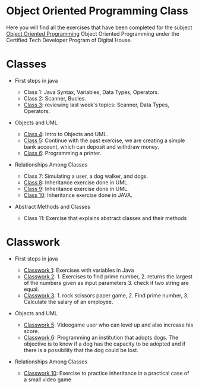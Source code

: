 # Object Oriented Programming Class
Here you will find all the exercises that have been completed for the subject [Object Oriented Programming](https://github.com/Pavelezl/Object-Oriented-Programming-CodingExercises/files/9871132/V2.-.Copia.de.Programa.de.Programacion.Orientada.a.Objetos.pdf) Object Oriented Programming under the Certified Tech Developer Program of Digital House.

# Classes
- First steps in java
  - Class 1: Java Syntax, Variables, Data Types, Operators.
  - Class 2: Scanner, Bucles.
  - [Class 3](https://github.com/Pavelezl/Object-Oriented-Programming-CodingExercises/files/9872777/Ejercicio.profesor.3.docx.pdf): reviewing last week's topics: Scanner, Data Types, Operators. 
  
- Objects and UML
  - [Class 4](https://github.com/Pavelezl/Object-Oriented-Programming-CodingExercises/files/9873821/Ejercicios.para.mesa.de.trabajo.-.Clase.4.docx.pdf): Intro to Objects and UML. 
  - [Class 5](https://github.com/Pavelezl/Object-Oriented-Programming-CodingExercises/files/9873821/Ejercicios.para.mesa.de.trabajo.-.Clase.4.docx.pdf): Continue with the past exercise, we are creating a simple bank account, which can deposit and withdraw money.
  - [Class 6](https://github.com/Pavelezl/Object-Oriented-Programming-CodingExercises/files/9874008/Ejercicio.Impresora.Alt.docx.1.pdf): Programming a printer.
  
- Relationships Among Classes
  - Class 7: Simulating a user, a dog walker, and dogs.
  - [Class 8](https://github.com/Pavelezl/Object-Oriented-Programming-CodingExercises/files/9874502/Ejercicio.Herencia.Profe.C8.pdf): Inheritance exercise done in UML.
  - [Class 9](https://github.com/Pavelezl/Object-Oriented-Programming-CodingExercises/files/9874507/Ejercicio.integrador.clase.9.pdf): Inheritance exercise done in UML.
  - [Class 10](https://github.com/Pavelezl/Object-Oriented-Programming-CodingExercises/files/9879912/Ejercicio.Profesor.Clase.10.pdf): Inheritance exercise done in JAVA.

- Abstract Methods and Classes
  - Class 11: Exercise that explains abstract classes and their methods
  

# Classwork
- First steps in java
  - [Classwork 1](https://github.com/Pavelezl/Object-Oriented-Programming-CodingExercises/files/9872051/Ejercitacion.tipo.variables.docx.pdf): Exercises with variables in Java
  - [Classwork 2](https://github.com/Pavelezl/Object-Oriented-Programming-CodingExercises/files/9872051/Ejercitacion.tipo.variables.docx.pdf): 1. Exercises to find prime number, 2. returns the largest of the numbers given as input parameters 3. check if two string are equal.
  - [Classwork 3](https://github.com/Pavelezl/Object-Oriented-Programming-CodingExercises/files/9872825/Ejercitacion.mesa.de.trabajo.docx.pdf): 1. rock scissors paper game, 2. Find prime number, 3. Calculate the salary of an employee.
  
- Objects and UML
  - [Classwork 5](https://github.com/Pavelezl/Object-Oriented-Programming-CodingExercises/files/9873961/Ejercicio.Mesa.de.trabajo.C5.pdf): Videogame user who can level up and also increase his score.
  - [Classwork 6](https://github.com/Pavelezl/Object-Oriented-Programming-CodingExercises/files/9874040/Ejercicio.para.mesa.de.trabajo.-.Clase.6.docx.1.pdf): Programming an institution that adopts dogs. The objective is to know if a dog has the capacity to be adopted and if there is a possibility that the dog could be lost.

- Relationships Among Classes
  - [Classwork 10](https://github.com/Pavelezl/Object-Oriented-Programming-CodingExercises/files/9879927/Ejercicio.Mesas.Clase.10.pdf): Exercise to practice inheritance in a practical case of a small video game

  
